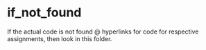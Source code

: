 # if_not_found

If the actual code is not found @ hyperlinks for code for respective assignments, then look in this folder.